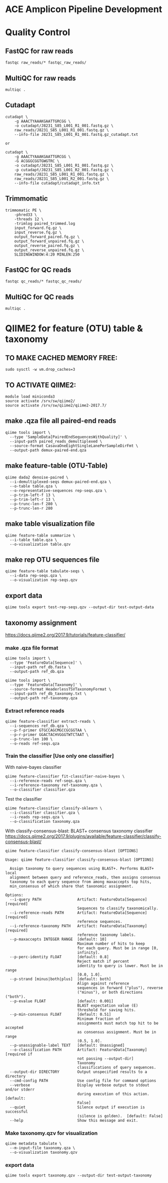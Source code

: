 # ACE Amplicon Pipeline Development

# Quality Control

## FastQC for raw reads
```
fastqc raw_reads/* fastqc_raw_reads/
```

## MultiQC for raw reads
```
multiqc .
```

## Cutadapt
```
cutadapt \
    -g AAACTYAAAKGAATTGRCGG \
    -o cutadapt/J8231_S85_L001_R1_001.fastq.gz \
    raw_reads/J8231_S85_L001_R1_001.fastq.gz \
    --info-file J8231_S85_L001_R1_001.fastq.gz_cutadapt.txt

or 

cutadapt \
    -g AAACTYAAAKGAATTGRCGG \
    -G ACGGGCGGTGWGTRC \
    -o cutadapt/J8231_S85_L001_R1_001.fastq.gz \
    -p cutadapt/J8231_S85_L001_R2_001.fastq.gz \
    raw_reads/J8231_S85_L001_R1_001.fastq.gz \
    raw_reads/J8231_S85_L001_R2_001.fastq.gz \
    --info-file cutadapt/cutadapt_info.txt
```

## Trimmomatic
```
trimmomatic PE \
    -phred33 \
    -threads 12 \
    -trimlog paired_trimmed.log
    input_forward.fq.gz \
    input_reverse.fq.gz \
    output_forward_paired.fq.gz \
    output_forward_unpaired.fq.gz \
    output_reverse_paired.fq.gz \
    output_reverse_unpaired.fq.gz \
    SLIDINGWINDOW:4:20 MINLEN:250
```

## FastQC for QC reads
```
fastqc qc_reads/* fastqc_qc_reads/
```

## MultiQC for QC reads
```
multiqc .
```

# QIIME2 for feature (OTU) table & taxonomy

## TO MAKE CACHED MEMORY FREE:
```
sudo sysctl -w vm.drop_caches=3
```

## TO ACTIVATE QIIME2:
```
module load miniconda3
source activate /srv/sw/qiime2/
source activate /srv/sw/qiime2/qiime2-2017.7/
```

## make .qza file all paired-end reads
```
qiime tools import \
  --type 'SampleData[PairedEndSequencesWithQuality]' \
  --input-path paired_reads_demultiplexed \
  --source-format CasavaOneEightSingleLanePerSampleDirFmt \
  --output-path demux-paired-end.qza
```

## make feature-table (OTU-Table)
```
qiime dada2 denoise-paired \
  --i-demultiplexed-seqs demux-paired-end.qza \
  --o-table table.qza \
  --o-representative-sequences rep-seqs.qza \
  --p-trim-left-f 13 \
  --p-trim-left-r 13 \
  --p-trunc-len-f 280 \
  --p-trunc-len-r 280
```

## make table visualization file
```
qiime feature-table summarize \
  --i-table table.qza \
  --o-visualization table.qzv
```

## make rep OTU sequences file
```
qiime feature-table tabulate-seqs \
  --i-data rep-seqs.qza \
  --o-visualization rep-seqs.qzv
```

## export data
```
qiime tools export test-rep-seqs.qzv --output-dir test-output-data
```

## taxonomy assignment
 https://docs.qiime2.org/2017.9/tutorials/feature-classifier/

### make .qza file format
```
qiime tools import \
  --type 'FeatureData[Sequence]' \
  --input-path ref_db.fasta \
  --output-path ref_db.qza

qiime tools import \
  --type 'FeatureData[Taxonomy]' \
  --source-format HeaderlessTSVTaxonomyFormat \
  --input-path ref_db_taxonomy.txt \
  --output-path ref-taxonomy.qza
```

### Extract reference reads
```
qiime feature-classifier extract-reads \
  --i-sequences ref_db.qza \
  --p-f-primer GTGCCAGCMGCCGCGGTAA \
  --p-r-primer GGACTACHVGGGTWTCTAAT \
  --p-trunc-len 100 \
  --o-reads ref-seqs.qza
```

### Train the classifier [Use only one classifier]

With naive-bayes classifier

```
qiime feature-classifier fit-classifier-naive-bayes \
  --i-reference-reads ref-seqs.qza \
  --i-reference-taxonomy ref-taxonomy.qza \
  --o-classifier classifier.qza
```
  
Test the classifier

```
qiime feature-classifier classify-sklearn \
  --i-classifier classifier.qza \
  --i-reads rep-seqs.qza \
  --o-classification taxonomy.qza
```

With classify-consensus-blast: BLAST+ consensus taxonomy classifier
https://docs.qiime2.org/2017.9/plugins/available/feature-classifier/classify-consensus-blast/

```
qiime feature-classifier classify-consensus-blast [OPTIONS]
```

```
Usage: qiime feature-classifier classify-consensus-blast [OPTIONS]

  Assign taxonomy to query sequences using BLAST+. Performs BLAST+ local
  alignment between query and reference_reads, then assigns consensus
  taxonomy to each query sequence from among maxaccepts top hits,
  min_consensus of which share that taxonomic assignment.

Options:
  --i-query PATH                Artifact: FeatureData[Sequence]  [required]
                                Sequences to classify taxonomically.
  --i-reference-reads PATH      Artifact: FeatureData[Sequence]  [required]
                                reference sequences.
  --i-reference-taxonomy PATH   Artifact: FeatureData[Taxonomy]  [required]
                                reference taxonomy labels.
  --p-maxaccepts INTEGER RANGE  [default: 10]
                                Maximum number of hits to keep
                                for each query. Must be in range [0,
                                infinity].
  --p-perc-identity FLOAT       [default: 0.8]
                                Reject match if percent
                                identity to query is lower. Must be in range
                                [0.0, 1.0].
  --p-strand [minus|both|plus]  [default: both]
                                Align against reference
                                sequences in forward ("plus"), reverse
                                ("minus"), or both directions ("both").
  --p-evalue FLOAT              [default: 0.001]
                                BLAST expectation value (E)
                                threshold for saving hits.
  --p-min-consensus FLOAT       [default: 0.51]
                                Minimum fraction of
                                assignments must match top hit to be accepted
                                as consensus assignment. Must be in range
                                (0.5, 1.0].
  --p-unassignable-label TEXT   [default: Unassigned]
  --o-classification PATH       Artifact: FeatureData[Taxonomy] [required if
                                not passing --output-dir]
                                Taxonomy
                                classifications of query sequences.
  --output-dir DIRECTORY        Output unspecified results to a directory
  --cmd-config PATH             Use config file for command options
  --verbose                     Display verbose output to stdout and/or stderr
                                during execution of this action.  [default:
                                False]
  --quiet                       Silence output if execution is successful
                                (silence is golden).  [default: False]
  --help                        Show this message and exit.
```


### Make taxonomy.qzv for visualization

```
qiime metadata tabulate \
  --m-input-file taxonomy.qza \
  --o-visualization taxonomy.qzv
```

### export data
```
qiime tools export taxonomy.qzv --output-dir test-output-taxonomy
```
